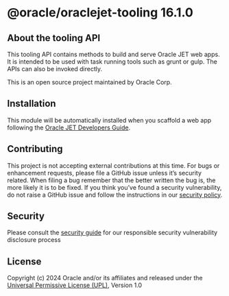 # @oracle/oraclejet-tooling 16.1.0

## About the tooling API
This tooling API contains methods to build and serve Oracle JET web apps. It is intended to be used with task running tools such as grunt or gulp. The APIs can also be invoked directly. 

This is an open source project maintained by Oracle Corp.

## Installation
This module will be automatically installed when you scaffold a web app following the [Oracle JET Developers Guide](http://www.oracle.com/pls/topic/lookup?ctx=jet1610&id=homepage).

## Contributing
This project is not accepting external contributions at this time. For bugs or enhancement requests, please file a GitHub issue unless it’s security related. When filing a bug remember that the better written the bug is, the more likely it is to be fixed. If you think you’ve found a security vulnerability, do not raise a GitHub issue and follow the instructions in our [security policy](./SECURITY.md).

## Security

Please consult the [security guide](./SECURITY.md) for our responsible security vulnerability disclosure process

## License
Copyright (c) 2024 Oracle and/or its affiliates and released  under the 
[Universal Permissive License (UPL)](https://oss.oracle.com/licenses/upl/), Version 1.0
